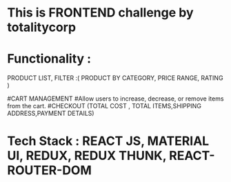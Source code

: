 # This is FRONTEND challenge by totalitycorp
# Functionality :
PRODUCT LIST,
FILTER :(
PRODUCT BY CATEGORY,
PRICE RANGE, 
RATING
)

#CART MANAGEMENT
#Allow users to increase, decrease, or remove items from the cart. 
#CHECKOUT (TOTAL COST , TOTAL ITEMS,SHIPPING ADDRESS,PAYMENT DETAILS)

# Tech Stack : REACT JS, MATERIAL UI, REDUX, REDUX THUNK, REACT-ROUTER-DOM



